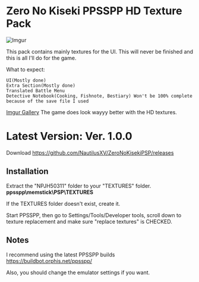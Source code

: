 # Zero No Kiseki PPSSPP HD Texture Pack

![Imgur](https://i.imgur.com/4EDhW31.png)

This pack contains mainly textures for the UI. This will never be finished and this is all I'll do for the game.

What to expect:
```
UI(Mostly done)
Extra Section(Mostly done)
Translated Battle Menu
Detective Notebook(Cooking, Fishnote, Bestiary) Won't be 100% complete because of the save file I used
```

[Imgur Gallery](https://imgur.com/a/hIygu) The game does look wayyy better with the HD textures.

# Latest Version: Ver. 1.0.0
Download https://github.com/NautilusXV/ZeroNoKisekiPSP/releases

## Installation
Extract the "NPJH50311" folder to your "TEXTURES" folder. **ppsspp\memstick\PSP\TEXTURES**

If the TEXTURES folder doesn't exist, create it.

Start PPSSPP, then go to Settings/Tools/Developer tools, scroll down to texture replacement and make sure "replace textures" is CHECKED.

## Notes
I recommend using the latest PPSSPP builds https://buildbot.orphis.net/ppsspp/

Also, you should change the emulator settings if you want.
